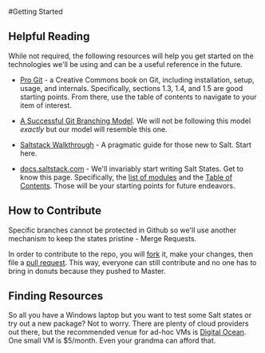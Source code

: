 #Getting Started

## Helpful Reading
While not required, the following resources will help you get started on the technologies we'll be using and can be a useful reference in the future.

* [Pro Git](http://git-scm.com/book) - a Creative Commons book on Git, including installation, setup, usage, and internals. Specifically, sections 1.3, 1.4, and 1.5 are good starting points. From there, use the table of contents to navigate to your item of interest.

* [A Successful Git Branching Model](http://nvie.com/posts/a-successful-git-branching-model/). We will not be following this model *exactly* but our model will resemble this one.

* [Saltstack Walkthrough](http://docs.saltstack.com/en/latest/topics/tutorials/walkthrough.html) - A pragmatic guide for those new to Salt. Start here.

* [docs.saltstack.com](docs.saltstack.com) - We'll invariably start writing Salt States. Get to know this page. Specifically, the [list of modules](http://docs.saltstack.com/en/latest/salt-modindex.html) and the [Table of Contents](http://docs.saltstack.com/en/latest/contents.html). Those will be your starting points for future endeavors.

## How to Contribute
Specific branches cannot be protected in Github so we'll use another mechanism to keep the states pristine - Merge Requests.

In order to contribute to the repo, you will [fork](https://help.github.com/articles/fork-a-repo) it, make your changes, then file a [pull request](https://help.github.com/articles/creating-a-pull-request). This way, everyone can still contribute and no one has to bring in donuts because they pushed to Master.


## Finding Resources
So all you have a Windows laptop but you want to test some Salt states or try out a new package? Not to worry. There are plenty of cloud providers out there, but the recommended venue for ad-hoc VMs is [Digital Ocean](https://www.digitalocean.com/). One small VM is $5/month. Even your grandma can afford that.

